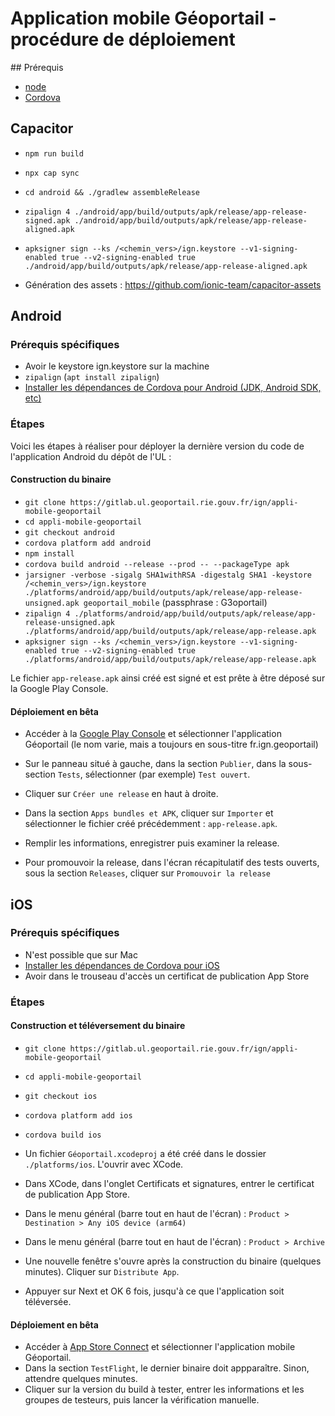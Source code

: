 # Application mobile Géoportail - procédure de déploiement

## Prérequis

- [node](https://nodejs.org/en/)
- [Cordova](https://cordova.apache.org/#getstarted)

## Capacitor
- `npm run build`
- `npx cap sync`
- `cd android && ./gradlew assembleRelease`
- `zipalign 4 ./android/app/build/outputs/apk/release/app-release-signed.apk ./android/app/build/outputs/apk/release/app-release-aligned.apk`
- `apksigner sign --ks /<chemin_vers>/ign.keystore --v1-signing-enabled true --v2-signing-enabled true ./android/app/build/outputs/apk/release/app-release-aligned.apk`

- Génération des assets : https://github.com/ionic-team/capacitor-assets

## Android

### Prérequis spécifiques
- Avoir le keystore ign.keystore sur la machine
- `zipalign` (`apt install zipalign`)
- [Installer les dépendances de Cordova pour Android (JDK, Android SDK, etc)](https://cordova.apache.org/docs/en/latest/guide/platforms/android/#installing-the-requirements)

### Étapes

Voici les étapes à réaliser pour déployer la dernière version du code de l'application Android du dépôt de l'UL :

#### Construction du binaire
- `git clone https://gitlab.ul.geoportail.rie.gouv.fr/ign/appli-mobile-geoportail`
- `cd appli-mobile-geoportail`
- `git checkout android`
- `cordova platform add android`
- `npm install`
- `cordova build android --release --prod -- --packageType apk`
- `jarsigner -verbose -sigalg SHA1withRSA -digestalg SHA1 -keystore /<chemin_vers>/ign.keystore ./platforms/android/app/build/outputs/apk/release/app-release-unsigned.apk geoportail_mobile` (passphrase : G3oportail)
- `zipalign 4 ./platforms/android/app/build/outputs/apk/release/app-release-unsigned.apk ./platforms/android/app/build/outputs/apk/release/app-release.apk`
- `apksigner sign --ks /<chemin_vers>/ign.keystore --v1-signing-enabled true --v2-signing-enabled true ./platforms/android/app/build/outputs/apk/release/app-release.apk`

Le fichier `app-release.apk` ainsi créé est signé et est prête à être déposé sur la Google Play Console.

#### Déploiement en bêta

- Accéder à la [Google Play Console](https://play.google.com/console/developers/4728683733784898454/app-list) et sélectionner l'application Géoportail (le nom varie, mais a toujours en sous-titre fr.ign.geoportail)

- Sur le panneau situé à gauche, dans la section `Publier`, dans la sous-section `Tests`, sélectionner (par exemple) `Test ouvert`.

- Cliquer sur `Créer une release` en haut à droite.

- Dans la section `Apps bundles et APK`, cliquer sur `Importer` et sélectionner le fichier créé précédemment : `app-release.apk`.

- Remplir les informations, enregistrer puis examiner la release.

- Pour promouvoir la release, dans l'écran récapitulatif des tests ouverts, sous la section `Releases`, cliquer sur `Promouvoir la release`

## iOS

### Prérequis spécifiques
- N'est possible que sur Mac
- [Installer les dépendances de Cordova pour iOS](https://cordova.apache.org/docs/en/latest/guide/platforms/ios/#installing-the-requirements)
- Avoir dans le trouseau d'accès un certificat de publication App Store

### Étapes

#### Construction et téléversement du binaire
- `git clone https://gitlab.ul.geoportail.rie.gouv.fr/ign/appli-mobile-geoportail`
- `cd appli-mobile-geoportail`
- `git checkout ios`
- `cordova platform add ios`
- `cordova build ios `

- Un fichier `Géoportail.xcodeproj` a été créé dans le dossier `./platforms/ios`. L'ouvrir avec XCode.
- Dans XCode, dans l'onglet Certificats et signatures, entrer le certificat de publication App Store.
- Dans le menu général (barre tout en haut de l'écran) : `Product > Destination > Any iOS device (arm64)`
- Dans le menu général (barre tout en haut de l'écran) : `Product > Archive`

- Une nouvelle fenêtre s'ouvre après la construction du binaire (quelques minutes). Cliquer sur `Distribute App`.
- Appuyer sur Next et OK 6 fois, jusqu'à ce que l'application soit téléversée.

#### Déploiement en bêta
- Accéder à [App Store Connect](https://appstoreconnect.apple.com/apps/748345888/testflight/ios) et sélectionner l'application mobile Géoportail.
- Dans la section `TestFlight`, le dernier binaire doit appparaître. Sinon, attendre quelques minutes.
- Cliquer sur la version du build à tester, entrer les informations et les groupes de testeurs, puis lancer la vérification manuelle.
